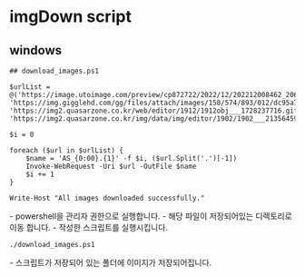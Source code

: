 # imgDown script
## windows
```
## download_images.ps1

$urlList = @('https://image.utoimage.com/preview/cp872722/2022/12/202212008462_206.jpg', 'https://img.gigglehd.com/gg/files/attach/images/158/574/893/012/dc95a7ffc9343055033181e57f9c1970.gif', 'https://img2.quasarzone.co.kr/web/editor/1912/1912obj___1728237716.gif', 'https://img2.quasarzone.co.kr/img/data/img/editor/1902/1902___21356459.gif')

$i = 0

foreach ($url in $urlList) {
    $name = 'AS_{0:00}.{1}' -f $i, ($url.Split('.')[-1])
    Invoke-WebRequest -Uri $url -OutFile $name
    $i += 1
}

Write-Host "All images downloaded successfully."
```
\- powershell을 관리자 권한으로 실행합니다.
\- 해당 파일이 저장되어있는 디렉토리로 이동 합니다.
\- 작성한 스크립트를 실행시킵니다.
``` 
./download_images.ps1
````
\- 스크립트가 저장되어 있는 폴더에 이미지가 저장되어집니다.